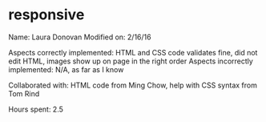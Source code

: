 # responsive

Name: Laura Donovan
Modified on: 2/16/16

Aspects correctly implemented: HTML and CSS code validates fine, did not edit HTML, images show up on page in the right order
Aspects incorrectly implemented: N/A, as far as I know

Collaborated with: HTML code from Ming Chow, help with CSS syntax from Tom Rind

Hours spent: 2.5